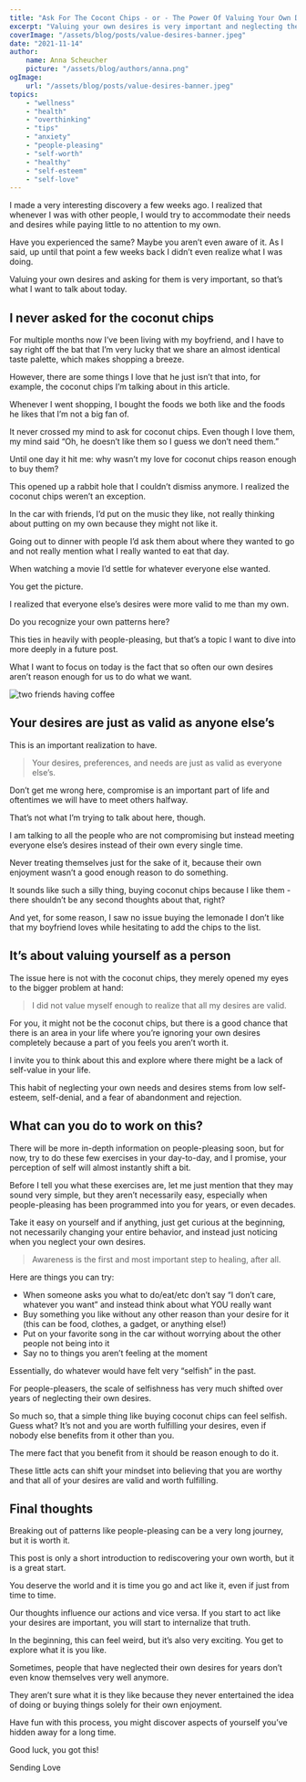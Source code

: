 ```yaml
---
title: "Ask For The Cocont Chips - or - The Power Of Valuing Your Own Desires"
excerpt: "Valuing your own desires is very important and neglecting them has an effect on your self-esteem"
coverImage: "/assets/blog/posts/value-desires-banner.jpeg"
date: "2021-11-14"
author:
    name: Anna Scheucher
    picture: "/assets/blog/authors/anna.png"
ogImage:
    url: "/assets/blog/posts/value-desires-banner.jpeg"
topics:
    - "wellness"
    - "health"
    - "overthinking"
    - "tips"
    - "anxiety"
    - "people-pleasing"
    - "self-worth"
    - "healthy"
    - "self-esteem"
    - "self-love"  
---
```


I made a very interesting discovery a few weeks ago. I realized that whenever I was with other people, I would try to <span class='font-bold'>accommodate their needs and desires</span> while paying little to no attention to my own. 

Have you experienced the same? Maybe you aren’t even aware of it. As I said, up until that point a few weeks back I didn’t even realize what I was doing. 

Valuing your own desires and asking for them is very important, so that’s what I want to talk about today. 

## I never asked for the coconut chips 
For multiple months now I’ve been living with my boyfriend, and I have to say right off the bat that I’m very lucky that we share an almost identical taste palette, which makes shopping a breeze. 

However, there are some things I love that he just isn’t that into, for example, the coconut chips I’m talking about in this article. 

Whenever I went shopping, I bought <span class='font-bold'>the foods we both like and the foods he likes </span>that I’m not a big fan of. 

It never crossed my mind to ask for coconut chips. Even though I love them, my mind said “Oh, he doesn’t like them so I guess we don’t need them.” 

Until one day it hit me: <span class='font-bold'>why wasn’t my love for coconut chips reason enough to buy them?</span> 

This opened up a rabbit hole that I couldn’t dismiss anymore. I realized the coconut chips weren’t an exception. 

In the car with friends, I’d <span class='font-bold'>put on the music they like,</span> not really thinking about putting on my own because they might not like it.

Going out to dinner with people I’d ask them about <span class='font-bold'>where they wanted to go</span> and not really mention what I really wanted to eat that day. 

When watching a movie I’d <span class='font-bold'>settle for whatever everyone else wanted.</span> 

You get the picture. 

I realized that everyone else’s desires were <span class='font-bold'>more valid to me than my own.</span> 

Do you recognize your own patterns here? 

This ties in heavily with people-pleasing, but that’s a topic I want to dive into more deeply in a future post. 

What I want to focus on today is the fact that so often our own desires aren’t reason enough for us to do what we want. 

<div class='w-3/4 flex justify-start items-start'>
<img class='w-3/4' src='https://firebasestorage.googleapis.com/v0/b/annascheucher-25389.appspot.com/o/friends.jpeg?alt=media&token=b1724a98-6876-498a-9060-6641274c6ad9' alt='two friends having coffee'>
</div>

## Your desires are just as valid as anyone else’s

This is an important realization to have. 

> Your desires, preferences, and needs are just as valid as everyone else’s. 

Don’t get me wrong here, <span class='font-bold'>compromise is an important part of life</span> and oftentimes we will have to meet others halfway. 

That’s not what I’m trying to talk about here, though. 

I am talking to all the people who are not compromising but instead <span class='font-bold'>meeting everyone else’s desires instead of their own</span> every single time.

Never treating themselves just for the sake of it, because <span class='font-bold'>their own enjoyment wasn’t a good enough reason to do something.</span>

It sounds like such a silly thing, buying coconut chips because I like them - there shouldn’t be any second thoughts about that, right? 

And yet, for some reason, I saw no issue buying the lemonade I don’t like that my boyfriend loves while hesitating to add the chips to the list. 

## It’s about valuing yourself as a person 

The issue here is not with the coconut chips, they merely opened my eyes to the bigger problem at hand:

> I did not value myself enough to realize that all my desires are valid. 

For you, it might not be the coconut chips, but there is a good chance that there is an area in your life where you’re ignoring your own desires completely because a part of you feels you aren’t worth it. 

I invite you to think about this and explore where there might be a lack of self-value in your life. 

This habit of neglecting your own needs and desires stems from <span class='font-bold'>low self-esteem, self-denial, and a fear of abandonment and rejection. </span>

## What can you do to work on this? 

There will be more in-depth information on people-pleasing soon, but for now, try to do these few exercises in your day-to-day, and I promise, your perception of self will almost instantly shift a bit. 

Before I tell you what these exercises are, let me just mention that they <span class='font-bold'>may sound very simple, but they aren’t necessarily easy,</span> especially when people-pleasing has been programmed into you for years, or even decades. 

Take it easy on yourself and if anything, just get curious at the beginning, not necessarily changing your entire behavior, and instead just noticing when you neglect your own desires. 

> Awareness is the first and most important step to healing, after all. 

Here are things you can try: 

<ul class="list-disc">
<li> When someone asks you what to do/eat/etc don’t say “I don’t care, whatever you want” and instead think about what YOU really want 

<li> Buy something you like without any other reason than your desire for it (this can be food, clothes, a gadget, or anything else!) 

<li> Put on your favorite song in the car without worrying about the other people not being into it 

<li> Say no to things you aren’t feeling at the moment 
</ul>

Essentially, do whatever would have felt very <span class='font-bold'>“selfish” </span>in the past. 

For people-pleasers, the scale of selfishness has very much shifted over years of neglecting their own desires. 

So much so, that a simple thing like buying coconut chips can feel selfish. Guess what? It’s not and you are worth fulfilling your desires, even if nobody else benefits from it other than you. 

The mere fact that you benefit from it should be reason enough to do it. 

These little acts can shift your mindset into believing that you are worthy and that all of your desires are valid and worth fulfilling. 

## Final thoughts 
Breaking out of patterns like people-pleasing can be a very long journey, but it is worth it. 

This post is only a short introduction to rediscovering your own worth, but it is a great start. 

You deserve the world and it is time you go and act like it, even if just from time to time. 

Our thoughts influence our actions and vice versa. <span class='font-bold'>If you start to act like your desires are important, you will start to internalize that truth. </span>

In the beginning, this can feel weird, but it’s also very exciting. You get to explore what it is you like. 

Sometimes, people that have neglected their own desires for years don’t even know themselves very well anymore. 

They aren’t sure what it is they like because they never entertained the idea of doing or buying things solely for their own enjoyment. 

Have fun with this process, you might discover aspects of yourself you’ve hidden away for a long time. 

Good luck, you got this! 

Sending Love 